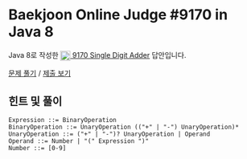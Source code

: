 # Baekjoon Online Judge #9170 in Java 8
Java 8로 작성한 [<img src="https://static.solved.ac/tier_small/9.svg" height="20" align="center">
9170 Single Digit Adder](https://www.acmicpc.net/problem/9170) 답안입니다.

[문제 풀기](https://www.acmicpc.net/problem/9170) /
[제출 보기](https://www.acmicpc.net/source/87374156)

## 힌트 및 풀이
```ebnf
Expression ::= BinaryOperation
BinaryOperation ::= UnaryOperation (("+" | "-") UnaryOperation)*
UnaryOperation ::= ("+" | "-")? UnaryOperation | Operand
Operand ::= Number | "(" Expression ")"
Number ::= [0-9]
```
